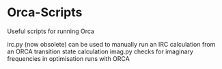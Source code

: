 # Orca-Scripts
Useful scripts for running Orca

irc.py (now obsolete) can be used to manually run an IRC calculation from an ORCA transition state calculation
imag.py checks for imaginary frequencies in optimisation runs with ORCA

